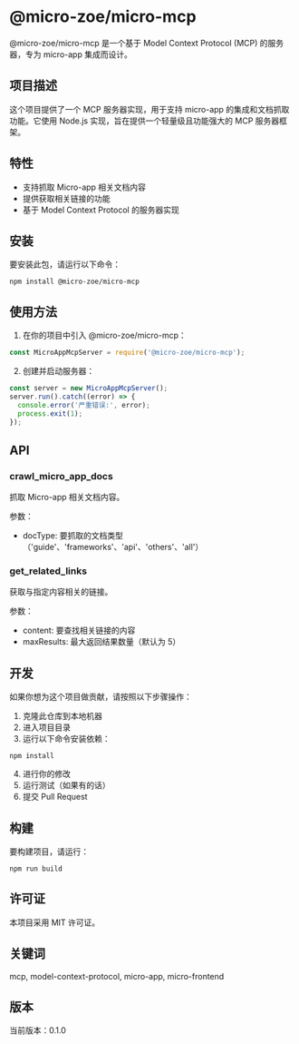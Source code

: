 # @micro-zoe/micro-mcp

@micro-zoe/micro-mcp 是一个基于 Model Context Protocol (MCP) 的服务器，专为 micro-app 集成而设计。

## 项目描述

这个项目提供了一个 MCP 服务器实现，用于支持 micro-app 的集成和文档抓取功能。它使用 Node.js 实现，旨在提供一个轻量级且功能强大的 MCP 服务器框架。

## 特性

- 支持抓取 Micro-app 相关文档内容
- 提供获取相关链接的功能
- 基于 Model Context Protocol 的服务器实现

## 安装

要安装此包，请运行以下命令：

```
npm install @micro-zoe/micro-mcp
```

## 使用方法

1. 在你的项目中引入 @micro-zoe/micro-mcp：

```javascript
const MicroAppMcpServer = require('@micro-zoe/micro-mcp');
```

2. 创建并启动服务器：

```javascript
const server = new MicroAppMcpServer();
server.run().catch((error) => {
  console.error('严重错误:', error);
  process.exit(1);
});
```

## API

### crawl_micro_app_docs

抓取 Micro-app 相关文档内容。

参数：
- docType: 要抓取的文档类型（'guide'、'frameworks'、'api'、'others'、'all'）

### get_related_links

获取与指定内容相关的链接。

参数：
- content: 要查找相关链接的内容
- maxResults: 最大返回结果数量（默认为 5）

## 开发

如果你想为这个项目做贡献，请按照以下步骤操作：

1. 克隆此仓库到本地机器
2. 进入项目目录
3. 运行以下命令安装依赖：

```
npm install
```

4. 进行你的修改
5. 运行测试（如果有的话）
6. 提交 Pull Request

## 构建

要构建项目，请运行：

```
npm run build
```

## 许可证

本项目采用 MIT 许可证。

## 关键词

mcp, model-context-protocol, micro-app, micro-frontend

## 版本

当前版本：0.1.0
